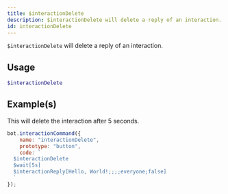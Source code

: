 ```yaml
---
title: $interactionDelete
description: $interactionDelete will delete a reply of an interaction.
id: interactionDelete
---
```


`$interactionDelete` will delete a reply of an interaction.

## Usage

```php
$interactionDelete
```

## Example(s)

This will delete the interaction after 5 seconds.

```javascript
bot.interactionCommand({
    name: "interactionDelete",
    prototype: "button",
    code: `
  $interactionDelete
  $wait[5s]
  $interactionReply[Hello, World!;;;;everyone;false]
  `
});
```
